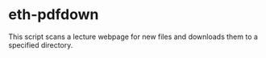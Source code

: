 # eth-pdfdown
This script scans a lecture webpage for new files and downloads them to a specified directory.
